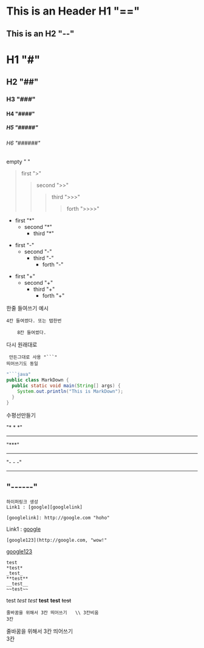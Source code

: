 This is an Header H1 "=="
==

This is an H2 "--"
--

# H1 "#"
## H2 "##"
### H3 "###"
#### H4 "####"
##### H5 "#####"
###### H6 "######"

empty " "
> first ">"
>> second ">>"
>>> third ">>>"
>>>> forth ">>>>"

* first "*"
  * second "*"
    * third "*"

- first "-"
  - second "-"
    - third "-"
      - forth "-"

+ first "+"
  + second "+"
    + third "+"
      + forth "+"

한줄 들여쓰기 예시
 
    4칸 들여썼다. 또는 탭한번

        8칸 들여썼다.
        
다시 원래대로 

```
 만든그대로 사용 "```"
띄어쓰기도 동일
```

```java
"```java"
public class MarkDown {   
  public static void main(String[] args) {
    System.out.println("This is MarkDown");
  }
}
```

수평선만들기 

"* * *"
* * *
"***"
***
"- - -"
- - -
"------"
------

```
하이퍼링크 생성
Link1 : [google][googlelink]

[googlelink]: http://google.com "hoho"
```

Link1 : [google][googlelink]

[googlelink]: http://google.com "hoho"

```
[google123](http://google.com, "wow!"
```
[google123](http://google.com, "wow!")

```
test
*test*
_test_
**test**
__test__
~~test~~
```
test
*test*
_test_
**test**
__test__
~~test~~

```
줄바꿈을 위해서 3칸 띄어쓰기   \\ 3칸비움
3칸
```
줄바꿈을 위해서 3칸 띄어쓰기    
3칸


